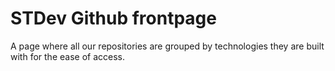 STDev Github frontpage
==========

A page where all our repositories are grouped by technologies they are built with for the ease of access.
